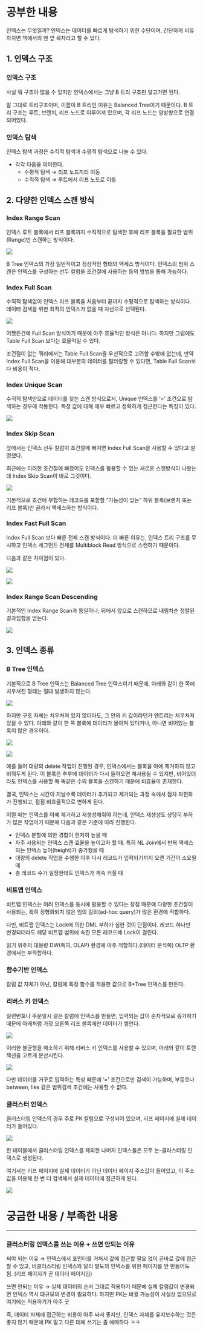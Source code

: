 # 공부한 내용

인덱스는 무엇일까? 인덱스는 데이터를 빠르게 탐색하기 위한 수단이며, 간단하게 비유하자면 책에서의 맨 앞 목차라고 할 수 있다.

## 1. 인덱스 구조

### 인덱스 구조

사실 뭐 구조야 많을 수 있지만 인덱스에서는 그냥 B 트리 구조만 알고가면 된다.

말 그대로 트리구조이며, 이름이 B 트리인 이유는 Balanced Tree이기 때문이다. B 트리 구조는 루트, 브랜치, 리프 노드로 이루어져 있으며, 각 리프 노드는 양방향으로 연결되어있다.

### 인덱스 탐색

인덱스 탐색 과정은 수직적 탐색과 수평적 탐색으로 나눌 수 있다.

- 각각 다음을 의미한다.
  - 수평적 탐색 → 리프 노드끼리 이동
  - 수직적 탐색 → 루트에서 리프 노드로 이동

## 2. 다양한 인덱스 스캔 방식

### Index Range Scan

인덱스 루트 블록에서 리프 블록까지 수직적으로 탐색한 후에 리프 블록을 필요한 범위(Range)만 스캔하는 방식이다.

![](https://dataonair.or.kr/publishing/img/knowledge/SQL_331.jpg)

B Tree 인덱스의 가장 일반적이고 정상적인 형태의 엑세스 방식이다. 인덱스의 범위 스캔은 인덱스를 구성하는 선두 컬럼을 조건절에 사용하는 등의 방법을 통해 가능하다.

### Index Full Scan

수직적 탐색없이 인덱스 리프 블록을 처음부터 끝까지 수평적으로 탐색하는 방식이다. 데이터 검색을 위한 최적의 인덱스가 없을 때 차선으로 선택된다.

![](https://dataonair.or.kr/publishing/img/knowledge/SQL_332.jpg)

어쨌든간에 Full Scan 방식이기 때문에 아주 효율적인 방식은 아니다. 하지만 그럼에도 Table Full Scan 보다는 효율적일 수 있다.

조건절이 없는 쿼리에서는 Table Full Scan을 우선적으로 고려할 수밖에 없는데, 만약 Index Full Scan을 이용해 대부분의 데이터를 필터링할 수 있다면, Table Full Scan보다 비용이 적다.

### Index Unique Scan

수직적 탐색만으로 데이터를 찾는 스캔 방식으로서, Unique 인덱스를 ‘=’ 조건으로 탐색하는 경우에 작동한다. 특정 값에 대해 매우 빠르고 정확하게 접근한다는 특징이 있다.

![](https://dataonair.or.kr/publishing/img/knowledge/SQL_335.jpg)

### Index Skip Scan

앞에서는 인덱스 선두 칼럼이 조건절에 빠지면 Index Full Scan을 사용할 수 있다고 설명했다.

최근에는 이러한 조건절에 빠졌어도 인덱스를 활용할 수 있는 새로운 스캔방식이 나왔는데 Index Skip Scan이 바로 그것이다.

![](https://dataonair.or.kr/publishing/img/knowledge/SQL_336.jpg)

기본적으로 조건에 부합하는 레코드를 포함할 “가능성이 있는” 하위 블록(브랜치 또는 리프 블록)만 골라서 액세스하는 방식이다.

### Index Fast Full Scan

Index Full Scan 보다 빠른 전체 스캔 방식이다. 더 빠른 이유는, 인덱스 트리 구조를 무시하고 인덱스 세그먼트 전체를 Multiblock Read 방식으로 스캔하기 때문이다.

다음과 같은 차이점이 있다.

![](https://prod-files-secure.s3.us-west-2.amazonaws.com/5486ac02-837a-4340-b853-a8cd7b03f65f/3b43dd71-c23b-4fd5-9b5d-3dd510d1e1a4/%E1%84%89%E1%85%B3%E1%84%8F%E1%85%B3%E1%84%85%E1%85%B5%E1%86%AB%E1%84%89%E1%85%A3%E1%86%BA_2024-04-23_%E1%84%8B%E1%85%A9%E1%84%92%E1%85%AE_3.24.19.png)

![](https://prod-files-secure.s3.us-west-2.amazonaws.com/5486ac02-837a-4340-b853-a8cd7b03f65f/b5c3aff6-85c9-4efd-a06d-7796e5d65583/%E1%84%89%E1%85%B3%E1%84%8F%E1%85%B3%E1%84%85%E1%85%B5%E1%86%AB%E1%84%89%E1%85%A3%E1%86%BA_2024-04-23_%E1%84%8B%E1%85%A9%E1%84%92%E1%85%AE_3.24.22.png)

### **Index Range Scan Descending**

기본적인 Index Range Scan과 동일하나, 뒤에서 앞으로 스캔하므로 내림차순 정렬된 결과집합을 얻는다.

![](https://dataonair.or.kr/publishing/img/knowledge/SQL_338.jpg)

## 3. 인덱스 종류

### B Tree 인덱스

기본적으로 B Tree 인덱스는 Balanced Tree 인덱스이기 때문에, 아래와 같이 한 쪽에 치우쳐진 형태는 절대 발생하지 않는다.

![](https://dataonair.or.kr/publishing/img/knowledge/SQL_339.jpg)

하지만 구조 자체는 치우쳐져 있지 않더라도, 그 안의 키 값이라던가 엔트리는 치우쳐져 있을 수 있다. 아래와 같이 한 쪽 블록에 데이터가 몰아져 있다거나, 아니면 비어있는 블록이 많은 경우이다.

![](https://dataonair.or.kr/publishing/img/knowledge/SQL_340.jpg)

![](https://dataonair.or.kr/publishing/img/knowledge/SQL_341.jpg)

예를 들어 대량의 delete 작업이 진행된 경우, 인덱스에서는 블록을 아예 제거하지 않고 비워두게 된다. 이 블록은 추후에 데이터가 다시 들어오면 재사용될 수 있지만, 비어있더라도 인덱스를 사용할 때 똑같은 수의 블록을 스캔하기 때문에 비효율이 존재한다.

결국, 인덱스는 시간이 지날수록 데이터가 추가되고 제거되는 과정 속에서 점차 파편화가 진행되고, 점점 비효율적으로 변하게 된다.

이럴 때는 인덱스를 아예 제거하고 재생성해줘야 하는데, 인덱스 재생성도 상당히 부하가 많은 작업이기 때문에 다음과 같은 기준에 따라 진행한다.

- 인덱스 분할에 의한 경합이 현저히 높을 때
- 자주 사용되는 인덱스 스캔 효율을 높이고자 할 때. 특히 NL Join에서 반복 액세스되는 인덱스 높이(height)가 증가했을 때
- 대량의 delete 작업을 수행한 이후 다시 레코드가 입력되기까지 오랜 기간이 소요될 때
- 총 레코드 수가 일정한데도 인덱스가 계속 커질 때

### 비트맵 인덱스

비트맵 인덱스는 여러 인덱스를 동시에 활용할 수 있다는 장점 때문에 다양한 조건절이 사용되는, 특히 정형화되지 않은 임의 질의(ad-hoc query)가 많은 환경에 적합하다.

다만, 비트맵 인덱스는 Lock에 의한 DML 부하가 심한 것이 단점이다. 레코드 하나만 변경되더라도 해당 비트맵 범위에 속한 모든 레코드에 Lock이 걸린다.

읽기 위주의 대용량 DW(특히, OLAP) 환경에 아주 적합하다.(데이터 분석쪽) OLTP 환경에서는 부적합하다.

### 함수기반 인덱스

칼럼 값 자체가 아닌, 칼럼에 특정 함수를 적용한 값으로 B*Tree 인덱스를 만든다.

### 리버스 키 인덱스

일련번호나 주문일시 같은 칼럼에 인덱스를 만들면, 입력되는 값이 순차적으로 증가하기 때문에 아래처럼 가장 오른쪽 리프 블록에만 데이터가 쌓인다.

![](https://dataonair.or.kr/publishing/img/knowledge/SQL_343.jpg)

이러한 불균형을 해소하기 위해 리버스 키 인덱스를 사용할 수 있으며, 아래와 같이 트랜잭션을 고르게 분산시킨다.

![](https://dataonair.or.kr/publishing/img/knowledge/SQL_344.jpg)

다만 데이터를 거꾸로 입력하는 특성 때문에 ‘=’ 조건으로만 검색이 가능하며, 부등호나 between, like 같은 범위검색 조건에는 사용할 수 없다.

### 클러스터 인덱스

클러스터링 인덱스의 경우 주로 PK 칼럼으로 구성되어 있으며, 리프 페이지에 실제 데이터가 들어있다.

![](https://prod-files-secure.s3.us-west-2.amazonaws.com/5486ac02-837a-4340-b853-a8cd7b03f65f/190218b5-df80-4021-8521-37a00590a9f5/Untitled.png)

한 테이블에서 클러스터링 인덱스를 제외한 나머지 인덱스들은 모두 논-클러스터링 인덱스로 생성된다.

여기서는 리프 페이지에 실제 데이터가 아닌 데이터 페이지 주소값이 들어있고, 이 주소값을 이용해 한 번 더 검색해서 실제 데이터에 접근하게 된다.

![](https://prod-files-secure.s3.us-west-2.amazonaws.com/5486ac02-837a-4340-b853-a8cd7b03f65f/35e3e5d2-028d-4c84-bc79-af0f1acb6141/Untitled.png)

# 궁금한 내용 / 부족한 내용

---

### 클러스터링 인덱스를 쓰는 이유 + 쓰면 안되는 이유

써야 되는 이유 → 인덱스에서 포인터를 거쳐서 값에 접근할 필요 없이 곧바로 값에 접근할 수 있고, 비클러스터링 인덱스와 달리 별도의 인덱스를 위한 페이지를 안 만들어도 됨. (리프 페이지가 곧 데이터 페이지임)

쓰면 안되는 이유 → 실제 데이터의 순서 그대로 적용하기 때문에 실제 칼럼값이 변경되면 인덱스 역시 대규모의 변경이 필요하다. 하지만 PK는 바뀔 가능성이 사실상 없으므로 여기에는 적용하기가 아주 굿

즉, 데이터 자체에 접근하는 비용이 아주 싸서 좋지만, 인덱스 자체를 유지보수하는 것은 좋지 않기 때문에 PK 말고 다른 데에 쓰기는 좀 애매하다 ㅋㅋ







